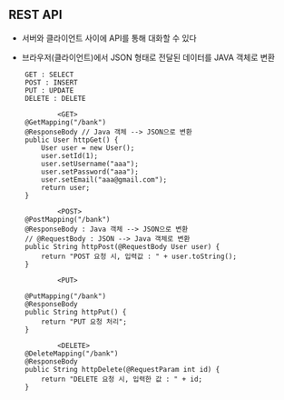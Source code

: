 ## REST API

- 서버와 클라이언트 사이에 API를 통해 대화할 수 있다 

- 브라우저(클라이언트)에서 JSON 형태로 전달된 데이터를 JAVA 객체로 변환

```shell
	GET : SELECT
	POST : INSERT
	PUT : UPDATE
	DELETE : DELETE
```
```shell
			<GET>
	@GetMapping("/bank") 
	@ResponseBody // Java 객체 --> JSON으로 변환
	public User httpGet() { 
		User user = new User();
		user.setId(1);
		user.setUsername("aaa");
		user.setPassword("aaa");
		user.setEmail("aaa@gmail.com");
		return user;
	}
```
```shell
			<POST>
	@PostMapping("/bank")
	@ResponseBody : Java 객체 --> JSON으로 변환
	// @RequestBody : JSON --> Java 객체로 변환
	public String httpPost(@RequestBody User user) { 
		return "POST 요청 시, 입력값 : " + user.toString();
	}
```
```shell
			<PUT>
	
	@PutMapping("/bank")
	@ResponseBody
	public String httpPut() {
		return "PUT 요청 처리";
	}
```
```shell
			<DELETE>
	@DeleteMapping("/bank")
	@ResponseBody
	public String httpDelete(@RequestParam int id) {
		return "DELETE 요청 시, 입력한 값 : " + id;
	}
```
